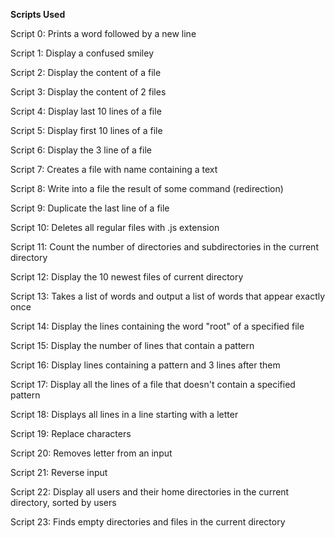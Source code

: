 **Scripts Used**

Script 0: Prints a word followed by a new line

Script 1: Display a confused smiley 

Script 2: Display the content of a file

Script 3: Display the content of 2 files

Script 4: Display last 10 lines of a file

Script 5: Display first 10 lines of a file

Script 6: Display the 3 line of a file

Script 7: Creates a file with name containing a text

Script 8: Write into a file the result of some command (redirection)

Script 9: Duplicate the last line of a file

Script 10: Deletes all regular files with .js extension

Script 11: Count the number of directories and subdirectories in the current directory

Script 12: Display the 10 newest files of current directory

Script 13: Takes a list of words and output a list of words that appear exactly once

Script 14: Display the lines containing the word "root" of a specified file

Script 15: Display the number of lines that contain a pattern

Script 16: Display lines containing a pattern and 3 lines after them

Script 17: Display all the lines of a file that doesn't contain a specified pattern

Script 18: Displays all lines in a line starting with a letter

Script 19: Replace characters 

Script 20: Removes letter from an input

Script 21: Reverse input 

Script 22: Display all users and their home directories in the current directory, sorted by users

Script 23: Finds empty directories and files in the current directory




